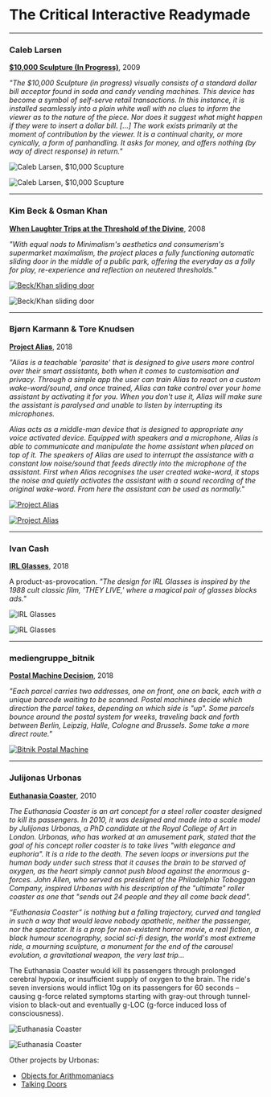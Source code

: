 # The Critical Interactive Readymade





---

### Caleb Larsen

**[$10,000 Sculpture (In Progress)](https://web.archive.org/web/20120410011543/http://www.caleblarsen.com/projects/10000-sculpture-in-progress/)**, 2009

*"The $10,000 Sculpture (in progress) visually consists of a standard dollar bill acceptor found in soda and candy vending machines. This device has become a symbol of self-serve retail transactions. In this instance, it is installed seamlessly into a plain white wall with no clues to inform the viewer as to the nature of the piece. Nor does it suggest what might happen if they were to insert a dollar bill. [...] The work exists primarily at the moment of contribution by the viewer. It is a continual charity, or more cynically, a form of panhandling. It asks for money, and offers nothing (by way of direct response) in return."*

![Caleb Larsen, $10,000 Scupture](images/caleb_larsen_10ksculpture_closeup.jpg)

![Caleb Larsen, $10,000 Scupture](images/caleb_larsen_10ksculpture.jpg)

---

### Kim Beck & Osman Khan

**[When Laughter Trips at the Threshold of the Divine](http://www.idealcities.com/when-laughter-trips-at-the-threshold-of-the-divine/)**, 2008

*"With equal nods to Minimalism's aesthetics and consumerism's supermarket maximalism, the project places a fully functioning automatic sliding door in the middle of a public park, offering the everyday as a folly for play, re-experience and reflection on neutered thresholds."*

[![Beck/Khan sliding door](images/kim_beck_sliding_door.gif)](http://www.idealcities.com/when-laughter-trips-at-the-threshold-of-the-divine/)

![Beck/Khan sliding door](images/kim-beck-laughter-02.jpg)

---

### Bjørn Karmann & Tore Knudsen

**[Project Alias](http://bjoernkarmann.dk/project_alias)**, 2018

*"Alias is a teachable 'parasite' that is designed to give users more control over their smart assistants, both when it comes to customisation and privacy. Through a simple app the user can train Alias to react on a custom wake-word/sound, and once trained, Alias can take control over your home assistant by activating it for you. When you don't use it, Alias will make sure the assistant is paralysed and unable to listen by interrupting its microphones.*

*Alias acts as a middle-man device that is designed to appropriate any voice activated device. Equipped with speakers and a microphone, Alias is able to communicate and manipulate the home assistant when placed on top of it. The speakers of Alias are used to interrupt the assistance with a constant low noise/sound that feeds directly into the microphone of the assistant. First when Alias recognises the user created wake-word, it stops the noise and quietly activates the assistant with a sound recording of the original wake-word. From here the assistant can be used as normally."*

[![Project Alias](images/alias_selected-9-no-wire.jpg)](http://bjoernkarmann.dk/project_alias)

[![Project Alias](images/alias_selected-12.jpg)](http://bjoernkarmann.dk/project_alias)

---

### Ivan Cash

**[IRL Glasses](https://www.kickstarter.com/projects/ivancash/irl-glasses-glasses-that-block-screens)**, 2018

A product-as-provocation. *"The design for IRL Glasses is inspired by the 1988 cult classic film, 'THEY LIVE,' where a magical pair of glasses blocks ads."*

![IRL Glasses](images/irl-glasses.gif)

![IRL Glasses](images/ivan-cash-glasses.gif)

---

### mediengruppe_bitnik

**[Postal Machine Decision](https://www.instagram.com/p/BrfjYK-FaQt/)**, 2018 

*"Each parcel carries two addresses, one on front, one on back, each with a unique barcode waiting to be scanned. Postal machines decide which direction the parcel takes, depending on which side is "up". Some parcels bounce around the postal system for weeks, traveling back and forth between Berlin, Leipzig, Halle, Cologne and Brussels. Some take a more direct route."*

[![Bitnik Postal Machine](images/postal_machine.gif)](https://www.instagram.com/p/BrfjYK-FaQt/)

---

### Julijonas Urbonas

**[Euthanasia Coaster](http://julijonasurbonas.lt/euthanasia-coaster/)**, 2010

*The Euthanasia Coaster is an art concept for a steel roller coaster designed to kill its passengers. In 2010, it was designed and made into a scale model by Julijonas Urbonas, a PhD candidate at the Royal College of Art in London. Urbonas, who has worked at an amusement park, stated that the goal of his concept roller coaster is to take lives "with elegance and euphoria". It is a ride to the death. The seven loops or inversions put the human body under such stress that it causes the brain to be starved of oxygen, as the heart simply cannot push blood against the enormous g-forces. John Allen, who served as president of the Philadelphia Toboggan Company, inspired Urbonas with his description of the "ultimate" roller coaster as one that "sends out 24 people and they all come back dead".* 

*“Euthanasia Coaster” is nothing but a falling trajectory, curved and tangled in such a way that would leave nobody apathetic, neither the passenger, nor the spectator. It is a prop for non-existent horror movie, a real fiction, a black humour scenography, social sci-fi design, the world's most extreme ride, a mourning sculpture, a monument for the end of the carousel evolution, a gravitational weapon, the very last trip...*

The Euthanasia Coaster would kill its passengers through prolonged cerebral hypoxia, or insufficient supply of oxygen to the brain. The ride's seven inversions would inflict 10g on its passengers for 60 seconds – causing g-force related symptoms starting with gray-out through tunnel-vision to black-out and eventually g-LOC (g-force induced loss of consciousness).

![Euthanasia Coaster](images/coaster-2.jpg)

![Euthanasia Coaster](images/eu-1000.jpeg)

Other projects by Urbonas: 
* [Objects for Arithmomaniacs](http://julijonasurbonas.lt/objects-for-arithmomaniacs/)
* [Talking Doors](http://julijonasurbonas.lt/talking-doors/)








